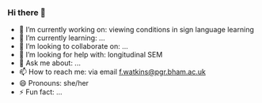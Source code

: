 ### Hi there 👋

- 🔭 I’m currently working on: viewing conditions in sign language learning
- 🌱 I’m currently learning: ...
- 👯 I’m looking to collaborate on: ...
- 🤔 I’m looking for help with: longitudinal SEM
- 💬 Ask me about: ...
- 📫 How to reach me: via email f.watkins@pgr.bham.ac.uk 
- 😄 Pronouns: she/her
- ⚡ Fun fact: ...

<!--
**freyawatkins/freyawatkins** is a ✨ _special_ ✨ repository because its `README.md` (this file) appears on your GitHub profile.

Here are some ideas to get you started:

- 🔭 I’m currently working on ...
- 🌱 I’m currently learning ...
- 👯 I’m looking to collaborate on ...
- 🤔 I’m looking for help with ...
- 💬 Ask me about ...
- 📫 How to reach me: ...
- 😄 Pronouns: ...
- ⚡ Fun fact: ...
-->
